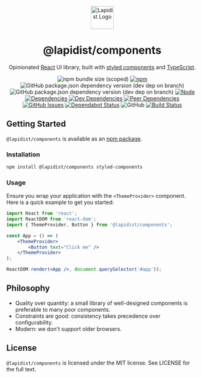 <p align="center">
    <img width="60" src="https://lapidist.net/logo.svg" alt="Lapidist Logo"/>
</p>

<h1 align="center">@lapidist/components</h1>

<div align="center">

Opinionated [React](https://reactjs.org/) UI library, built with [styled components](https://styled-components.com/) and [TypeScript](https://www.typescriptlang.org/).

![npm bundle size (scoped)](https://img.shields.io/bundlephobia/min/@lapidist/components)
[![npm](https://img.shields.io/npm/v/@lapidist/components)](https://www.npmjs.com/package/@lapidist/components)
![GitHub package.json dependency version (dev dep on branch)](https://img.shields.io/github/package-json/dependency-version/bylapidist/components/dev/react)
![GitHub package.json dependency version (dev dep on branch)](https://img.shields.io/github/package-json/dependency-version/bylapidist/components/dev/typescript)
[![Node](https://img.shields.io/node/v/@lapidist/components)](https://www.npmjs.com/package/@lapidist/components)
[![Dependencies](https://david-dm.org/bylapidist/components/status.svg?style=flat)](https://david-dm.org/bylapidist/components)
[![Dev Dependencies](https://david-dm.org/bylapidist/components/dev-status.svg)](https://david-dm.org/bylapidist/components?type=dev)
[![Peer Dependencies](https://david-dm.org/bylapidist/components/peer-status.svg)](https://david-dm.org/bylapidist/components?type=peer)
[![GitHub Issues](https://img.shields.io/github/issues/bylapidist/components.svg?style=flat)](https://github.com/bylapidist/components/issues)
[![Dependabot Status](https://api.dependabot.com/badges/status?host=github&repo=bylapidist/components)](https://dependabot.com)
![GitHub](https://img.shields.io/github/license/bylapidist/components)
[![Build Status](https://github.com/bylapidist/components/workflows/Release/badge.svg)](https://github.com/bylapidist/components/actions?query=workflow%3ARelease)
</div>

## Getting Started

`@lapidist/components` is available as an [npm package](https://www.npmjs.com/package/@lapidist/components).

### Installation

```sh
npm install @lapidist/components styled-components
```

### Usage

Ensure you wrap your application with the `<ThemeProvider>` component. 
Here is a quick example to get you started:

```jsx harmony
import React from 'react';
import ReactDOM from 'react-dom';
import { ThemeProvider, Button } from '@lapidist/components';

const App = () => (
    <ThemeProvider>
        <Button text="Click me" />
    </ThemeProvider>
);

ReactDOM.render(<App />, document.querySelector('#app'));
```

## Philosophy

- Quality over quantity: a small library of well-designed components is preferable to many poor components.
- Constraints are good: consistency takes precedence over configurability.
- Modern: we don't support older browsers.

## License
`@lapidist/components` is licensed under the MIT license. See LICENSE for the full text.
